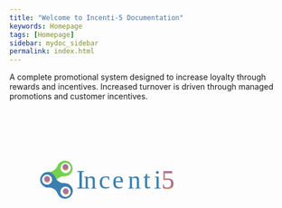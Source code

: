 ```yaml
---
title: "Welcome to Incenti-5 Documentation"
keywords: Homepage
tags: [Homepage]
sidebar: mydoc_sidebar
permalink: index.html
---
```


A complete promotional system designed to increase loyalty through rewards and incentives. Increased turnover is driven through managed promotions and customer incentives.

<svg xmlns="http://www.w3.org/2000/svg" width="350" height="250" viewBox="0 0 500 500">
  <g id="cog">
    <g id="back_cog" data-name="back cog">
      <path d="M94.31,183.57c-16,2.34-21.77,11.06-27,23.43-2.82,6.69-17.24,16.08-23.31,15.68a53,53,0,0,0-14,1.5c1.51-.22,4.73-.54,6.53-.63,9.12-.47,22.11,6.12,28.27,23.51a11.4,11.4,0,0,0,2.29,3.51c2.18-2.84,4.24-4,7-5.95,4.35-3.05,6.43-5.83,21.55-6.25,13.76-.38,24.81-9,27.75-23.79S111.78,181,94.31,183.57Zm11.82,8.83a18.17,18.17,0,1,1-23.88,9.49A18.15,18.15,0,0,1,106.13,192.4Z" fill="#74d14c"/>
      <circle cx="98.64" cy="208.18" r="10.14" fill="#f2af58"/>
      <circle cx="98.05" cy="205.3" r="10.14" fill="#9a61a8" opacity="0.81"/>
      <rect x="-55.88" y="161.38" width="179.59" height="179.59" fill="none"/>
    </g>
    <g id="front_cog" data-name="front cog">
      <path d="M12.68,236.39c5-6.73,8.88-12.17,23.94-12.95,9.13-.47,22.3,6.55,28.46,23.94,2,5.73,16.37,15.26,23.63,15.21,13.43-.1,23.71,1.71,32.2,15.52,9.25,15-2.22,35.74-17,38.91s-27-3.58-32.83-16.07c-6.37-13.72-9.75-14.52-14.27-17.31-5-3.06-7.1-5.14-19.73-5C25.62,278.79,17,271.26,13,265.4S5.59,246,12.68,236.39Zm20.23-3.88a18,18,0,1,0,18,18A18,18,0,0,0,32.91,232.51Zm65.51,42.68a18.17,18.17,0,1,0,18.16,18.17A18.16,18.16,0,0,0,98.42,275.19Z" fill="#3a80af"/>
      <circle cx="33.4" cy="251.39" r="10.14" fill="#f2af58"/>
      <circle cx="32.91" cy="247.84" r="10.14" fill="#9a61a8" opacity="0.81"/>
      <circle cx="99.95" cy="293.74" r="10.14" fill="#f2af58"/>
      <circle cx="99.02" cy="290.95" r="10.14" fill="#9a61a8" opacity="0.8"/>
      <rect x="-58.34" y="156.59" width="182.5" height="182.5" fill="none"/>
    </g>
  </g>
  <g id="text">
    <text transform="translate(438.85 284.8)" font-size="92.2" fill="#f2af58" font-family="AllertaStencil-Regular, Allerta Stencil">5</text>
    <text transform="translate(437.67 281.92)" opacity="0.81" font-size="92.2" fill="#9a61a8" font-family="AllertaStencil-Regular, Allerta Stencil">5</text>
    <text transform="translate(136.58 282.22)" font-size="92.2" fill="#3a80af" font-family="AllertaStencil-Regular, Allerta Stencil"><tspan letter-spacing="-0.02em">I</tspan><tspan x="26.11" y="0" letter-spacing="-0.04em">n</tspan><tspan x="79.38" y="0" letter-spacing="-0.05em">c</tspan><tspan x="127.24" y="0" letter-spacing="-0.05em">e</tspan><tspan x="182.48" y="0" letter-spacing="-0.03em">n</tspan><tspan x="237.09" y="0" letter-spacing="0em">t</tspan><tspan x="274.88" y="0">i</tspan></text>
  </g>
</svg>

